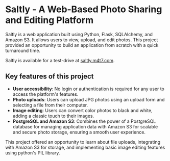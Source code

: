 # Saltly - A Web-Based Photo Sharing and Editing Platform

Saltly is a web application built using Python, Flask, SQLAlchemy, and Amazon S3. It allows users to view, upload, and edit photos. This project provided an opportunity to build an application from scratch with a quick turnaround time.

Saltly is available for a test-drive at [saltly.m4t7.com](https://saltly.m4t7.com).

## Key features of this project

* **User accessibility**: No login or authentication is required for any user to access the platform's features.
* **Photo uploads**: Users can upload JPG photos using an upload form and selecting a file from their computer.
* **Image editing**: Users can convert color photos to black and white, adding a classic touch to their images.
* **PostgreSQL and Amazon S3**: Combines the power of a PostgreSQL database for managing application data with Amazon S3 for scalable and secure photo storage, ensuring a smooth user experience.

This project offered an opportunity to learn about file uploads, integrating with Amazon S3 for storage, and implementing basic image editing features using python's PIL library.
